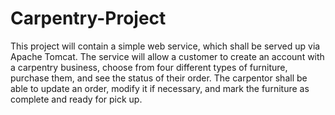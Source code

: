 # Carpentry-Project

This project will contain a simple web service, which shall be served up via 
Apache Tomcat. The service will allow a customer to create an account with a 
carpentry business, choose from four different types of furniture, purchase
them, and see the status of their order. The carpentor shall be able to 
update an order, modify it if necessary, and mark the furniture as complete
and ready for pick up.
